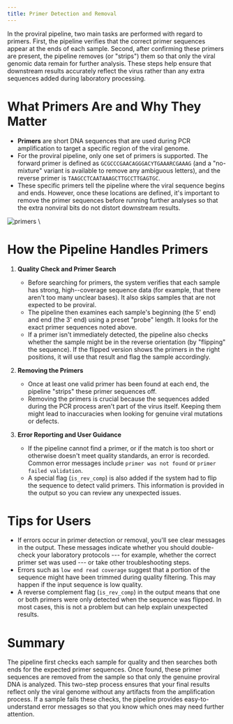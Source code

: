 ```yaml
---
title: Primer Detection and Removal
---
```


In the proviral pipeline, two main tasks are performed with regard to primers. First, the pipeline verifies that the correct primer sequences appear at the ends of each sample. Second, after confirming these primers are present, the pipeline removes (or "strips") them so that only the viral genomic data remain for further analysis. These steps help ensure that downstream results accurately reflect the virus rather than any extra sequences added during laboratory processing.

# What Primers Are and Why They Matter

- **Primers** are short DNA sequences that are used during PCR amplification to target a specific region of the viral genome.
- For the proviral pipeline, only one set of primers is supported. The forward primer is defined as `GCGCCCGAACAGGGACYTGAAARCGAAAG` (and a "no-mixture" variant is available to remove any ambiguous letters), and the reverse primer is `TAAGCCTCAATAAAGCTTGCCTTGAGTGC`.
- These specific primers tell the pipeline where the viral sequence begins and ends. However, once these locations are defined, it's important to remove the primer sequences before running further analyses so that the extra nonviral bits do not distort downstream results.

![primers](https://cdn.kastatic.org/ka-perseus-images/6d0650905be0b38de294f614a5449d9559d3387a.png) \\

# How the Pipeline Handles Primers

1. **Quality Check and Primer Search**
   - Before searching for primers, the system verifies that each sample has strong, high--coverage sequence data (for example, that there aren't too many unclear bases). It also skips samples that are not expected to be proviral.
   - The pipeline then examines each sample's beginning (the 5' end) and end (the 3' end) using a preset "probe" length. It looks for the exact primer sequences noted above.
   - If a primer isn't immediately detected, the pipeline also checks whether the sample might be in the reverse orientation (by "flipping" the sequence). If the flipped version shows the primers in the right positions, it will use that result and flag the sample accordingly.

2. **Removing the Primers**
   - Once at least one valid primer has been found at each end, the pipeline "strips" these primer sequences off.
   - Removing the primers is crucial because the sequences added during the PCR process aren't part of the virus itself. Keeping them might lead to inaccuracies when looking for genuine viral mutations or defects.

3. **Error Reporting and User Guidance**
   - If the pipeline cannot find a primer, or if the match is too short or otherwise doesn't meet quality standards, an error is recorded. Common error messages include `primer was not found` or `primer failed validation`.
   - A special flag (`is_rev_comp`) is also added if the system had to flip the sequence to detect valid primers. This information is provided in the output so you can review any unexpected issues.

# Tips for Users

- If errors occur in primer detection or removal, you'll see clear messages in the output. These messages indicate whether you should double-check your laboratory protocols --- for example, whether the correct primer set was used --- or take other troubleshooting steps.
- Errors such as `low end read coverage` suggest that a portion of the sequence might have been trimmed during quality filtering. This may happen if the input sequence is low quality.
- A reverse complement flag (`is_rev_comp`) in the output means that one or both primers were only detected when the sequence was flipped. In most cases, this is not a problem but can help explain unexpected results.

# Summary

The pipeline first checks each sample for quality and then searches both ends for the expected primer sequences. Once found, these primer sequences are removed from the sample so that only the genuine proviral DNA is analyzed. This two-step process ensures that your final results reflect only the viral genome without any artifacts from the amplification process. If a sample fails these checks, the pipeline provides easy-to-understand error messages so that you know which ones may need further attention.
